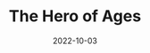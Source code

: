 ---
date: 2022-10-03
dateYear: 2022
isbn: 9780765356147
title: The Hero of Ages
bookSeries: Mistborn Saga
description: "Emperor Elend Venture, having survived only to become a Mistborn himself, struggles to find clues by the Lord Ruler that will save his world, while a guilt-consumed Vin takes on a task of ending the cosmic power of the Ruin mystic force."
cover: cover-hero-of-ages.jpg
coverGoogle: https://books.google.com/books/content?id=qtGvAwAAQBAJ&printsec=frontcover&img=1&zoom=1&edge=curl&source=gbs_api
pageCount: 785
authors: Brandon Sanderson
publishers: Macmillan
published: 2009-04-28
publishedYear: 2009
shelves: 
- fiction
- fantasy
---